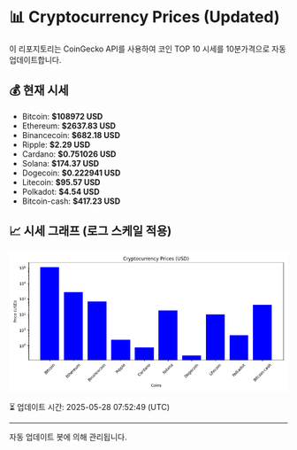 
# 📊 Cryptocurrency Prices (Updated)

이 리포지토리는 CoinGecko API를 사용하여 코인 TOP 10 시세를 10분가격으로 자동 업데이트합니다.

## 💰 현재 시세
- Bitcoin: **$108972 USD**
- Ethereum: **$2637.83 USD**
- Binancecoin: **$682.18 USD**
- Ripple: **$2.29 USD**
- Cardano: **$0.751026 USD**
- Solana: **$174.37 USD**
- Dogecoin: **$0.222941 USD**
- Litecoin: **$95.57 USD**
- Polkadot: **$4.54 USD**
- Bitcoin-cash: **$417.23 USD**

## 📈 시세 그래프 (로그 스케일 적용)
![Crypto Prices](crypto_prices.png)

⏳ 업데이트 시간: 2025-05-28 07:52:49 (UTC)

---
자동 업데이트 봇에 의해 관리됩니다.
